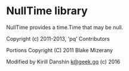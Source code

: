 # NullTime library
NullTime provides a time.Time that may be null.


Copyright (c) 2011-2013, 'pq' Contributors

Portions Copyright (C) 2011 Blake Mizerany

Modified by Kirill Danshin <k@geek.gq> (c) 2016

